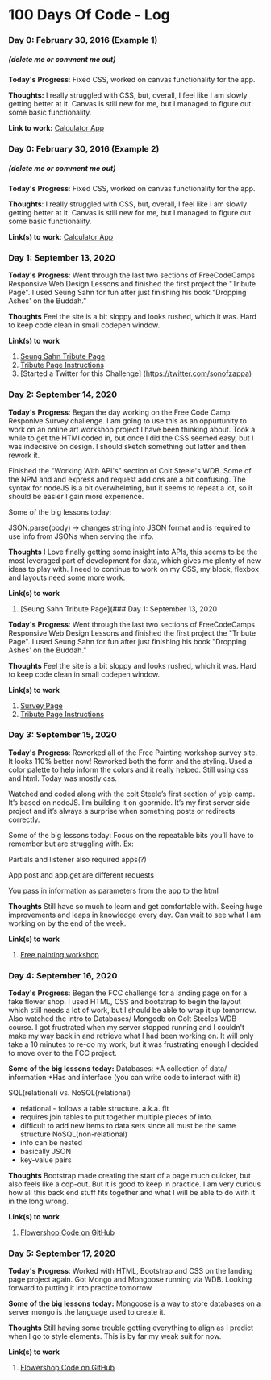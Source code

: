 # 100 Days Of Code - Log

### Day 0: February 30, 2016 (Example 1)
##### (delete me or comment me out)

**Today's Progress**: Fixed CSS, worked on canvas functionality for the app.

**Thoughts:** I really struggled with CSS, but, overall, I feel like I am slowly getting better at it. Canvas is still new for me, but I managed to figure out some basic functionality.

**Link to work:** [Calculator App](http://www.example.com)

### Day 0: February 30, 2016 (Example 2)
##### (delete me or comment me out)

**Today's Progress**: Fixed CSS, worked on canvas functionality for the app.

**Thoughts**: I really struggled with CSS, but, overall, I feel like I am slowly getting better at it. Canvas is still new for me, but I managed to figure out some basic functionality.

**Link(s) to work**: [Calculator App](http://www.example.com)


### Day 1: September 13, 2020

**Today's Progress**: Went through the last two sections of FreeCodeCamps Responsive Web Design Lessons and finished the first project the "Tribute Page". I used Seung Sahn for fun after just finishing his book "Dropping Ashes' on the Buddah."

**Thoughts** Feel the site is a bit sloppy and looks rushed, which it was. Hard to keep code clean in small codepen window. 

**Link(s) to work**
1. [Seung Sahn Tribute Page](https://codepen.io/sonofzappa/pen/bGpKdmd)
2. [Tribute Page Instructions](https://www.freecodecamp.org/learn/responsive-web-design/responsive-web-design-projects/build-a-tribute-page)
3. [Started a Twitter for this Challenge] (https://twitter.com/sonofzappa)

### Day 2: September 14, 2020

**Today's Progress**: Began the day working on the Free Code Camp Responive Survey challenge. I am going to use this as an oppurtunity to work on an online art workshop project I have been thinking about. Took a while to get the HTMl coded in, but once I did the CSS seemed easy, but I was indecisive on design. I should sketch something out latter and then rework it.

Finished the "Working With API's" section of Colt Steele's WDB. Some of the NPM and and express and request add ons are a bit confusing. The syntax for nodeJS is a bit overwhelming, but it seems to repeat a lot, so it should be easier I gain more experience. 

Some of the big lessons today:

JSON.parse(body) -> changes string into JSON format and is required to use info from JSONs when serving the info.


**Thoughts** I Love finally getting some insight into APIs, this seems to be the most leveraged part of development for data, which gives me plenty of new ideas to play with.
I need to continue to work on my CSS, my block, flexbox and layouts need some more work.

**Link(s) to work**
1. [Seung Sahn Tribute Page](### Day 1: September 13, 2020

**Today's Progress**: Went through the last two sections of FreeCodeCamps Responsive Web Design Lessons and finished the first project the "Tribute Page". I used Seung Sahn for fun after just finishing his book "Dropping Ashes' on the Buddah."

**Thoughts** Feel the site is a bit sloppy and looks rushed, which it was. Hard to keep code clean in small codepen window. 

**Link(s) to work**
1. [Survey Page](https://codepen.io/sonofzappa/pen/bGpKdmd)
2. [Tribute Page Instructions](https://www.freecodecamp.org/learn/responsive-web-design/responsive-web-design-projects/build-a-survey-form)

### Day 3: September 15, 2020

**Today's Progress**:
Reworked all of the Free Painting workshop survey site. It looks 110% better now! Reworked both the form and the styling. Used a color palette to help inform the colors and it really helped. Still using css and html. Today was mostly css. 

Watched and coded along with the colt Steele’s first section of yelp camp. It’s based on nodeJS. I’m building it on goormide. It’s my first server side project and it’s always a surprise when something posts or redirects correctly. 

Some of the big lessons today:
Focus on the repeatable bits you’ll have to remember but are struggling with. Ex:

Partials and listener also required apps(?)

App.post and app.get are different requests 

You pass in information as parameters from the app to the html 

**Thoughts** 
Still have so much to learn and get comfortable with. Seeing huge improvements and leaps in knowledge every day. Can wait to see what I am working on by the end of the week. 

**Link(s) to work**
1. [Free painting workshop](https://codepen.io/sonofzappa/pen/WNwKjXq)

### Day 4: September 16, 2020

**Today's Progress**:
Began the FCC challenge for a landing page on for a fake flower shop. I used HTML, CSS and bootstrap to begin the layout which still needs a lot of work, but I should be able to wrap it up tomorrow. 
Also watched the intro to Databases/ Mongodb on Colt Steeles WDB course. I got frustrated when my server stopped running and I couldn't make my way back in and retrieve what I had been working on. It will only take a 10 minutes to re-do my work, but it was frustrating enough I decided to move over to the FCC project.

**Some of the big lessons today:**
Databases:
*A collection of data/ information
*Has and interface (you can write code to interact with it)

SQL(relational) vs. NoSQL(relational)
* relational - follows a table structure. a.k.a. flt
* requires join tables to put together multiple pieces of info.
* difficult to add new items to data sets since all must be the same structure
NoSQL(non-relational)
* info can be nested
* basically  JSON
* key-value pairs

**Thoughts** 
Bootstrap made creating the start of a page much quicker, but also feels like a cop-out. But it is good to keep in practice. I am very curious how all this back end stuff fits together and what I will be able to do with it in the long wrong.

**Link(s) to work**
1. [Flowershop Code on GitHub](https://github.com/sonofzappa/Flower-Shop-Landing-Page)


### Day 5: September 17, 2020

**Today's Progress**:
Worked with HTML, Bootstrap and CSS on the landing page project again. Got Mongo and Mongoose running via WDB. Looking forward to putting it into practice tomorrow.

**Some of the big lessons today:**
Mongoose is a way to store databases on a server mongo is the language used to create it.

**Thoughts** 
Still having some trouble getting everything to align as I predict when I go to style elements. This is by far my weak suit for now.

**Link(s) to work**
1. [Flowershop Code on GitHub](https://github.com/sonofzappa/Flower-Shop-Landing-Page)

